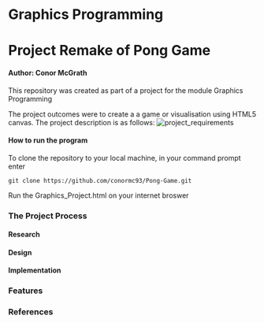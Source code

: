 # Graphics Programming
# Project Remake of Pong Game

#### Author: Conor McGrath

This repository was created as part of a project for the module Graphics Programming

The project outcomes were to create a a game or visualisation using HTML5 canvas.
The project description is as follows: 
![project_requirements](https://user-images.githubusercontent.com/22448116/33789989-96994c80-dc74-11e7-9744-f5085c1e43fc.PNG)

#### How to run the program

To clone the repository to your local machine, in your command prompt enter 
```
git clone https://github.com/conormc93/Pong-Game.git
```

Run the Graphics_Project.html on your internet broswer


### The Project Process
#### Research


#### Design


#### Implementation


### Features


### References



